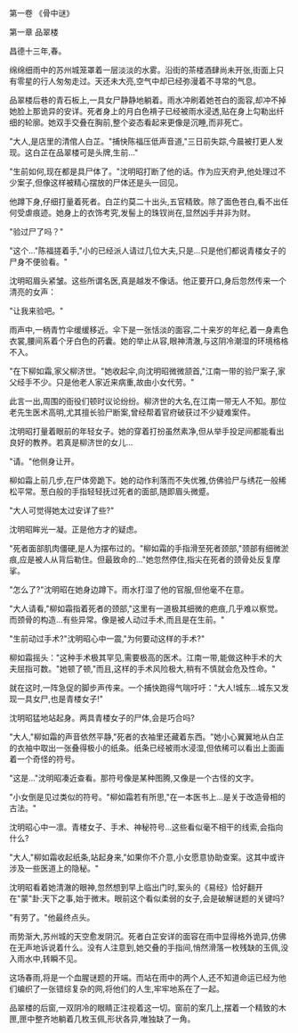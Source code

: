 第一卷 《骨中谜》

第一章 品翠楼

昌德十三年,春。

绵绵细雨中的苏州城笼罩着一层淡淡的水雾。沿街的茶楼酒肆尚未开张,街面上只有零星的行人匆匆走过。天还未大亮,空气中却已经弥漫着不寻常的气息。

品翠楼后巷的青石板上,一具女尸静静地躺着。雨水冲刷着她苍白的面容,却冲不掉她脸上那诡异的安详。死者身上的月白色褙子已经被雨水浸透,贴在身上勾勒出纤细的轮廓。她双手交叠在胸前,整个姿态看起来更像是沉睡,而非死亡。

"大人,是店里的清倌人白芷。"捕快陈福压低声音道,"三日前失踪,今晨被打更人发现。这白芷在品翠楼可是头牌,生前..."

"生前如何,现在都是具尸体了。"沈明昭打断了他的话。作为应天府尹,他处理过不少案子,但像这样被精心摆放的尸体还是头一回见。

他蹲下身,仔细打量着死者。白芷约莫二十出头,五官精致。除了面色苍白,看不出任何受虐痕迹。她身上的衣饰考究,发髻上的珠钗尚在,显然凶手并非为财。

"验过尸了吗？"

"这个..."陈福搓着手,"小的已经派人请过几位大夫,只是...只是他们都说青楼女子的尸身不便验看。"

沈明昭眉头紧皱。这些所谓名医,真是越发不像话。他正要开口,身后忽然传来一个清亮的女声：

"让我来验吧。"

雨声中,一柄青竹伞缓缓移近。伞下是一张恬淡的面容,二十来岁的年纪,着一身素色衣裳,腰间系着个牙白色的药囊。她的举止从容,眼神清澈,与这阴冷潮湿的环境格格不入。

"在下柳如霜,家父柳济世。"她收起伞,向沈明昭微微颔首,"江南一带的验尸案子,家父经手不少。只是他老人家近来病重,故由小女代劳。"

此言一出,周围的衙役们顿时议论纷纷。柳济世的大名,在江南一带无人不知。那位老先生医术高明,尤其擅长验尸断案,曾经帮着官府破获过不少疑难案件。

沈明昭打量着眼前的年轻女子。她的穿着打扮虽然素净,但从举手投足间都能看出良好的教养。若真是柳济世的女儿...

"请。"他侧身让开。

柳如霜上前几步,在尸体旁跪下。她的动作利落而不失优雅,仿佛验尸与绣花一般稀松平常。葱白般的手指轻轻抚过死者的面部,随即眉头微蹙。

"大人可觉得她太过安详了些?"

沈明昭眸光一凝。正是他方才的疑虑。

"死者面部肌肉僵硬,是人为摆布过的。"柳如霜的手指滑至死者颈部,"颈部有细微淤痕,应是被人从背后勒住。但最致命的..."她忽然停住,指尖在死者的颈骨处反复摩挲。

"怎么了?"沈明昭在她身边蹲下。雨水打湿了他的官服,但他毫不在意。

"大人请看,"柳如霜指着死者的颈部,"这里有一道极其细微的疤痕,几乎难以察觉。而颈骨的构造...有些异常。像是被人动过手术,而且是在生前。"

"生前动过手术?"沈明昭心中一震,"为何要动这样的手术?"

柳如霜摇头："这种手术极其罕见,需要极高的医术。江南一带,能做这种手术的大夫屈指可数。"她顿了顿,"而且,这样的手术风险极大,稍有不慎就会危及性命。"

就在这时,一阵急促的脚步声传来。一个捕快跑得气喘吁吁："大人!城东...城东又发现一具女尸,也是青楼女子!"

沈明昭猛地站起身。两具青楼女子的尸体,会是巧合吗?

"大人,"柳如霜的声音依然平静,"死者的衣袖里还藏着东西。"她小心翼翼地从白芷的衣袖中取出一张叠得极小的纸条。纸条已经被雨水浸湿,但依稀可以看出上面画着一个奇怪的符号。

"这是..."沈明昭凑近查看。那符号像是某种图腾,又像是一个古怪的文字。

"小女倒是见过类似的符号。"柳如霜若有所思,"在一本医书上...是关于改造骨相的古法。"

沈明昭心中一凛。青楼女子、手术、神秘符号...这些看似毫不相干的线索,会指向什么?

"大人,"柳如霜收起纸条,站起身来,"如果你不介意,小女愿意协助查案。这其中或许涉及一些医道上的隐秘。"

沈明昭看着她清澈的眼神,忽然想到早上临出门时,案头的《易经》恰好翻开在"蒙"卦:天下之事,始于微末。眼前这个看似柔弱的女子,会是破解谜题的关键吗?

"有劳了。"他最终点头。

雨势渐大,苏州城的天空愈发阴沉。死者白芷安详的面容在雨中显得格外诡异,仿佛在无声地诉说着什么。没有人注意到,她交叠的手指间,悄然滑落一枚残缺的玉佩,没入雨水中,转瞬不见。

这场春雨,将是一个血腥谜题的开端。而站在雨中的两个人,还不知道命运已经为他们编织了一张错综复杂的网,将他们的人生,牢牢地系在了一起。

品翠楼的后窗,一双阴冷的眼睛正注视着这一切。窗前的案几上,摆着一个精致的木匣,匣中整齐地躺着几枚玉佩,形状各异,唯独缺了一角。